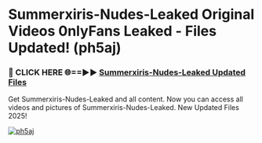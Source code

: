 # Summerxiris-Nudes-Leaked Original Videos 0nlyFans Leaked - Files Updated! (ph5aj)

<h3>🔴 CLICK HERE 🌐==►► <a href="https://tinyurl.com/yc6ubb5a" rel="nofollow">Summerxiris-Nudes-Leaked Updated Files</a></h3>

Get Summerxiris-Nudes-Leaked and all content. Now you can access all videos and pictures of Summerxiris-Nudes-Leaked. New Updated Files 2025!

[![ph5aj](https://i.imgur.com/7eu0CRL.gif)](https://tinyurl.com/yc6ubb5a)

